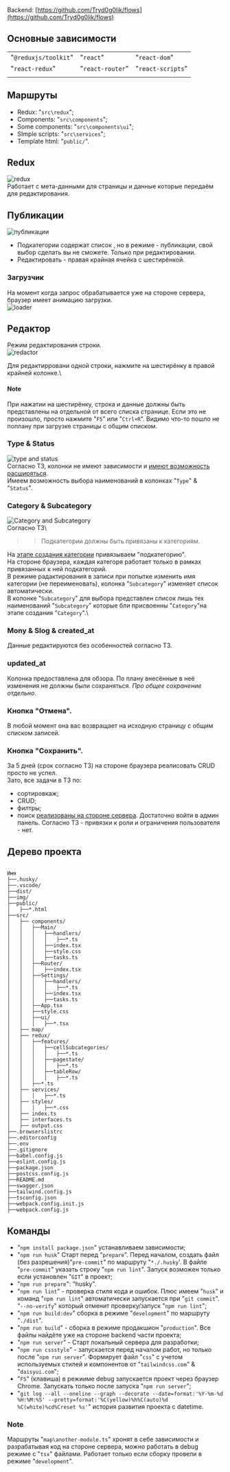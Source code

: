 Backend: [https://github.com/Tryd0g0lik/flows](https://github.com/Tryd0g0lik/flows)

## Основные зависимости

||||
|:----|:----|:----|
|"`@reduxjs/toolkit`"|"`react`"|"`react-dom`"|
|"`react-redux`"|"`react-router`"|"`react-scripts`"|
||||

## Маршруты
- Redux: "`src\redux`";
- Components: "`src\components`";
- Some components: "`src\components\ui`";
- SImple scripts: "`src\services`";
- Template html: "`public/`".


## Redux
![redux](./img/redux.png)\
Работает с мета-данными для страницы и данные которые передаём для редактирования.

## Публикации
![публикации](./img/publish.png)

- Подкатегории содержат список , но в режиме - публикации, свой выбор сделать вы не сможете. Только при редактировании.
- Редактировать - правая крайная ячейка с шестирёнкой.

### Загрузчик 
На момент когда запрос обрабатывается уже на стороне сервера, браузер имеет анимацию загрузки.\
![loader](./img/loader.png)

## Редактор
Режим редактирования строки.\
![redactor](./img/redactor.png)

Для редактирровани одной строки, нажмите на шестирёнку в правой крайней колонке.\

#### Note
 При нажатии на шестирёнку, строка и данные должны быть представлены на отдельной от всего списка странице. Если это не произошло, просто нажмите "`F5`" или "`Ctrl+R`". Видимо что-то пошло не поплану при загрузке страницы с общим списком.

### Type & Status
![type and status](./img/type_status.png)\
Согласно ТЗ, колонки не имеют зависимости и [имеют возможность расширяться](https://github.com/Tryd0g0lik/flows).\
Имеем возможность выбора наименований в колонках "`Type`" & "`Status`".

### Category & Subcategory
![Category and Subcategory](./img/Chang_category_ad_subcategory.png)\
Согласно ТЗ\
>> Подкатегории должны быть привязаны к категориям.

На [этапе создания категории](https://github.com/Tryd0g0lik/flows) привязываем "подкатегорию".\
На стороне браузера, каждая категоря работает только в рамках привязанных к ней подкатегорий.\
В режиме радактирования в записи при попытке изменить имя категории (не переименовать), колонка "`Subcategory`" изменяет список автоматически.\
В колонке "`Subcategory`" для выбора представлен список лишь тех наименований "`Subcategory`" которые бли присвоенны "`Сategory`"на этапе создания "`Category`".\


### Mony & Slog & created_at 
Данные редактируются без особенностей согласно ТЗ.

### updated_at
Колонка предоставлена для обзора. По плану внесённые в неё изменения не должны были сохраняться. *Про общее сохранение отдельно*.

### Кнопка "Отмена".
В любой момент она вас возвращает на исходную страницу с  общим списком записей. 

### Кнопка "Сохранить".
За 5 дней (срок согласно ТЗ) на стороне браузера реалисовать CRUD просто не успел.\
Зато, все задачи в ТЗ по:
- сортировкаж;
- CRUD;
- филтры;
- поиск [реализованы на стороне сервера](https://github.com/Tryd0g0lik/flows). Достаточно войти в админ панель. Согласно ТЗ - привязки к роли и ограничения пользователя - нет.


## Дерево проекта
```text

Имя	
├──.husky/
├──.vscode/
├──dist/
├──img/
├──public/
│   ├──*.html
├──src/
│   ├── components/
│   │   ├──Main/
│   │   │   ├──handlers/
│   │   │   │   ├──*.ts
│   │   │   ├──index.tsx
│   │   │   ├──style.css
│   │   │   ├──tasks.ts
│   │   ├──Router/
│   │   │   ├──index.tsx	
│   │   ├──Settings/
│   │   │   ├──handlers/
│   │   │   │   ├──*.ts
│   │   │   ├──index.tsx
│   │   │   ├──tasks.ts
│   │   ├──App.tsx
│   │   ├──style.css
│   │   ├──ui/
│   │   │   ├──*.tsx		
│   ├── map/
│   ├── redux/
│   │   ├──features/
│   │   │   ├──cellSubcategories/
│   │   │   │   ├──*.ts
│   │   │   ├──pagestate/
│   │   │   │   ├──*.ts
│   │   │   ├──tableRow/
│   │   │   │   ├──*.ts
│   │   ├──*.ts
│   ├── services/
│   │   │   ├──*.ts
│   ├── styles/
│   │   │   ├──*.css
│   ├── index.ts
│   ├── interfaces.ts
│   ├── output.css
├──.browserslistrc
├──.editorconfig
├──.env	
├──.gitignore
├──babel.config.js
├──eslint.config.js
├──package.json	
├──postcss.config.js
├──README.md
├──swagger.json
├──tailwind.config.js
├──tsconfig.json
├──webpack.config.init.js
├──webpack.config.js
```

## Команды
- "`npm install package.json`" устанавливаем зависимости;
- "`npm run husk`" Старт перед "`prepare`". Перед началом, создать  файл (без разрешения)"`pre-commit`" по маршруту "`*./.husky`'. В файле "`pre-commit`" указать строку "`npm run lint`". Запуск возможен только если установлен "`GIT`" в проект;
- "`npm run prepare`": "husky".
- "`npm run lint`" - проверка стиля кода и ошибок. Плюс имеем  "`husk`" и  команд "`npm run lint`" автоматически запускается  при  "`git commit`". "`--no-verify`" который отменит проверку/запуск "`npm run lint`";
- "`npm run build:dev`" сборка в режиме "`development`" по маршруту "`./dist`".
- "`npm run build`" - сборка в режиме продакшион "`production`". Все файлы найдёте уже на стороне backend части проекта;
- "`npm run server`" - Старт локальный сервера для разработки;
- "`npm run cssstyle`" - запускается перед началом работ, но только после "`npm run server`". Формирует файл "`css`" с учетом используемых стилей и компонентов от "`tailwindcss.com`" & "`daisyui.com`";
- "`F5`" (клавиша) в режииме debug  запускается проект через браузер Chrome. Запускать только после запуска "`npm run server`";
- "`git log --all --oneline --graph --decorate --date=format:'%Y-%m-%d %H:%M:%S' --pretty=format:'%C(yellow)%h%C(auto)%d %C(white)%cd%Creset %s'`"  история развития проекта c datetime.


### Note
Маршруты "`map\another-module.ts`" хронят в себе зависимости и разрабатывая код на стороне сервера, можно работать в debug режиме с "`tsx`" файлами. Работает только если сборку провели в режиме "`development`".

